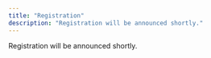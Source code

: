 ```yaml
---
title: "Registration"
description: "Registration will be announced shortly."
---
```


Registration will be announced shortly.